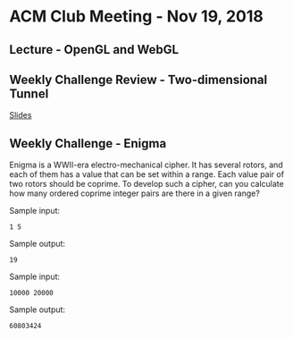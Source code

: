 ACM Club Meeting - Nov 19, 2018
===

Lecture - OpenGL and WebGL
---

Weekly Challenge Review - Two-dimensional Tunnel
---

[Slides](Two-Dimensional-Tunnel.pdf)

Weekly Challenge - Enigma
---

Enigma is a WWII-era electro-mechanical cipher. It has several rotors, and each of them has a value that can be set within a range. Each value pair of two rotors should be coprime. To develop such a cipher, can you calculate how many ordered coprime integer pairs are there in a given range?

Sample input:

```
1 5
```

Sample output:

```
19
```

Sample input:

```
10000 20000
```

Sample output:

```
60803424
```
